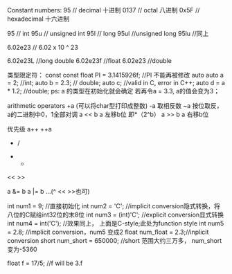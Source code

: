 Constant numbers:
95 // decimal 十进制
0137 // octal 八进制
0x5F // hexadecimal 十六进制

95 // int
95u // unsigned int 
95l // long
95ul //unsigned long
95lu //同上

6.02e23 // 6.02 x 10 ^ 23

6.02e23L //long double
6.02e23f //float
6.02e23 //double

类型限定符：
const
const float PI = 3.1415926f; //PI 不能再被修改
auto
auto a = 2; //int;
auto b = 2.3; // double;
auto c; //valid in C, error in C++;
auto d = a * 1.2; //double;
ps: a 的类型在初始化就会确定 若再令a = 3.3, a的值会变为3；

arithmetic operators
+a (可以将char型打印成整数)
-a 取相反数
~a 按位取反，a的二进制中0，1全部对调
a << b a 左移b位 即*（2^b）
a >> b a 右移b位

优先级
a++
++a
* /
+ -
<< >>

a &= b
a |= b ...(^ << >>也可)

int num1 = 9; //直接初始化
int num2 = 'C'; //implicit conversion隐式转换，将八位的C赋给int32位的末8位
int num3 = (int)'C'; //explicit conversion显式转换
int num4 = int('C'); //效果同上， 上面是C-style;此处为function style
int num5 = 2.8; //implicit conversion，num5 变成2
float num_float = 2.3;//inplicit conversion
short num_short = 650000; //short 范围大约三万多， num_short变为-5360

float f = 17/5; //f will be 3.f
